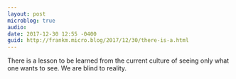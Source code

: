 ```yaml
---
layout: post
microblog: true
audio: 
date: 2017-12-30 12:55 -0400
guid: http://frankm.micro.blog/2017/12/30/there-is-a.html
---
```

There is a lesson to be learned from the current culture of seeing only what one wants to see. We are blind to reality. 
